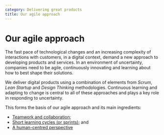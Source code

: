 ```yaml
---
category: Delivering great products
title: Our agile approach
---
```


# Our agile approach

The fast pace of technological changes and an increasing complexity of interactions with customers,
in a digital context, demand a new approach to developing products and services. In an environment
of uncertainty, companies need to be agile, continuously innovating and learning about how
to best shape their solutions.

We deliver digital products using a combination of elements from _Scrum_,
_Lean Startup_ and _Design Thinking_ methodologies. Continuous learning and adapting to change
is central to all of these approaches and plays a key role in responding to uncertainty.

This forms the basis of our agile approach and its main ingredients:

* [Teamwork and collaboration](teamwork-and-collaboration.html); 
* [Short learning cycles (or sprints)](short-learning-cycles.html); and 
* [A human-centred perspective](human-centred-perspective.html)
